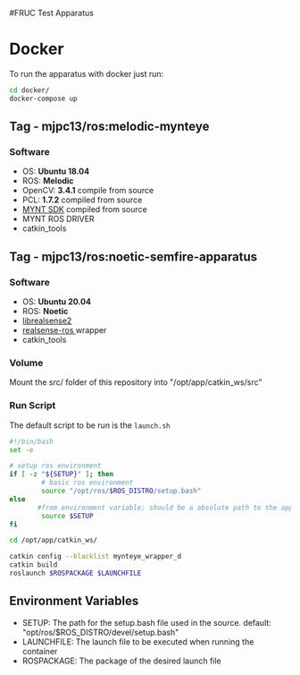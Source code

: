 #FRUC Test Apparatus

# Docker 

To run the apparatus with docker just run:

```bash
cd docker/
docker-compose up
```

## Tag - mjpc13/ros:melodic-mynteye

### Software 

- OS: **Ubuntu 18.04**
- ROS: **Melodic**
- OpenCV: **3.4.1** compile from source 
- PCL: **1.7.2** compiled from source
- [MYNT SDK](https://github.com/slightech/MYNT-EYE-D-SDK) compiled from source
- MYNT ROS DRIVER
- catkin_tools

## Tag -  mjpc13/ros:noetic-semfire-apparatus

### Software 

- OS: **Ubuntu 20.04**
- ROS: **Noetic**
- [librealsense2](https://github.com/IntelRealSense/librealsense/releases/tag/v2.50.0)
- [realsense-ros ](https://github.com/IntelRealSense/realsense-ros) wrapper
- catkin_tools

### Volume

Mount the src/ folder of this repository into "/opt/app/catkin_ws/src"

### Run Script

The default script to be run is the ``launch.sh``
```bash
#!/bin/bash
set -e

# setup ros environment
if [ -z "${SETUP}" ]; then
        # basic ros environment
        source "/opt/ros/$ROS_DISTRO/setup.bash"
else
       #from environment variable; should be a absolute path to the appropriate workspaces's setup.bash
        source $SETUP
fi  

cd /opt/app/catkin_ws/

catkin config --blacklist mynteye_wrapper_d
catkin build
roslaunch $ROSPACKAGE $LAUNCHFILE
```

## Environment Variables

- SETUP: The path for the setup.bash file used in the source. default: "opt/ros/$ROS_DISTRO/devel/setup.bash"
- LAUNCHFILE: The launch file to be executed when running the container
- ROSPACKAGE: The package of the desired launch file

